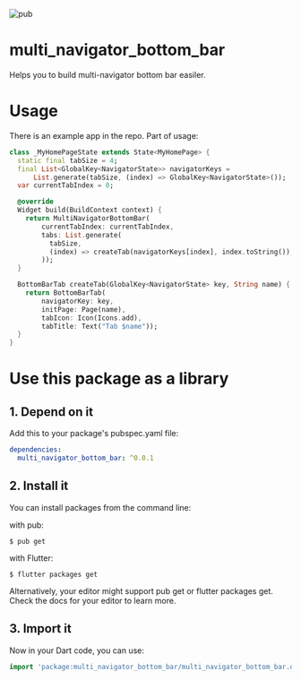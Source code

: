 ![pub](https://img.shields.io/pub/v/multi_navigator_bottom_bar.svg)

# multi_navigator_bottom_bar

Helps you to build multi-navigator bottom bar easiler.

# Usage

There is an example app in the repo. Part of usage:
```dart
class _MyHomePageState extends State<MyHomePage> {
  static final tabSize = 4;
  final List<GlobalKey<NavigatorState>> navigatorKeys =
      List.generate(tabSize, (index) => GlobalKey<NavigatorState>());
  var currentTabIndex = 0;

  @override
  Widget build(BuildContext context) {
    return MultiNavigatorBottomBar(
        currentTabIndex: currentTabIndex,
        tabs: List.generate(
          tabSize,
          (index) => createTab(navigatorKeys[index], index.toString()),
        ));
  }

  BottomBarTab createTab(GlobalKey<NavigatorState> key, String name) {
    return BottomBarTab(
        navigatorKey: key,
        initPage: Page(name),
        tabIcon: Icon(Icons.add),
        tabTitle: Text("Tab $name"));
  }
}

```

# Use this package as a library
## 1. Depend on it
Add this to your package's pubspec.yaml file:

```yaml
dependencies:
  multi_navigator_bottom_bar: ^0.0.1
```

## 2. Install it
You can install packages from the command line:

with pub:

```console
$ pub get
```
with Flutter:

```console
$ flutter packages get
```
Alternatively, your editor might support pub get or flutter packages get. Check the docs for your editor to learn more.

## 3. Import it
Now in your Dart code, you can use:

```dart
import 'package:multi_navigator_bottom_bar/multi_navigator_bottom_bar.dart';
```
